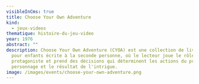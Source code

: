 ```yaml
---
visibleInCms: true
title: Choose Your Own Adventure
kind:
  - jeux-videos
thematique: histoire-du-jeu-video
year: 1976
abstract: ""
description: Choose Your Own Adventure (CYOA) est une collection de livres-jeux
  pour enfants écrite à la seconde personne, où le lecteur joue le rôle du
  protagoniste et prend des décisions qui déterminent les actions du principal
  personnage et le résultat de l'intrigue.
image: /images/events/choose-your-own-adventure.png
---
```

